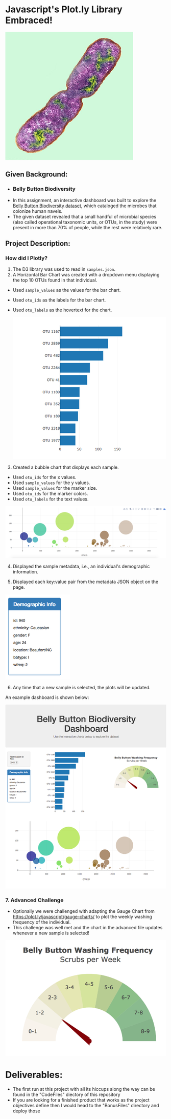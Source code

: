 # Javascript's Plot.ly Library Embraced!

![Bacteria by filterforge.com](Images/bacteria.jpg)

## Given Background: 
- ### Belly Button Biodiversity 
- In this assignment, an interactive dashboard was built to explore the [Belly Button Biodiversity dataset](http://robdunnlab.com/projects/belly-button-biodiversity/), which cataloged the microbes that colonize human navels.
- The given dataset revealed that a small handful of microbial species (also called operational taxonomic units, or OTUs, in the study) were present in more than 70% of people, while the rest were relatively rare.

## Project Description:
### How did I Plotly? 
1. The D3 library was used to read in `samples.json`.
2. A Horizontal Bar Chart was created with a dropdown menu displaying the top 10 OTUs found in that individual.
* Used `sample_values` as the values for the bar chart.
* Used `otu_ids` as the labels for the bar chart.
* Used `otu_labels` as the hovertext for the chart.

  ![bar Chart](Images/hw01.png)

3. Created a bubble chart that displays each sample.
* Used `otu_ids` for the x values.
* Used `sample_values` for the y values.
* Used `sample_values` for the marker size.
* Used `otu_ids` for the marker colors.
* Used `otu_labels` for the text values.

![Bubble Chart](Images/bubble_chart.png)

4. Displayed the sample metadata, i.e., an individual's demographic information.

5. Displayed each key:value pair from the metadata JSON object on the page.

![hw](Images/hw03.png)

6. Any time that a new sample is selected, the plots will be updated.

An example dashboard is shown below:

![hw](Images/hw02.png)

### 7. Advanced Challenge

* Optionally we were challenged with adapting the Gauge Chart from <https://plot.ly/javascript/gauge-charts/> to plot the weekly washing frequency of the individual.
* This challenge was well met and the chart in the advanced file updates whenever a new sample is selected!

![Weekly Washing Frequency Gauge](Images/gauge.png)

# Deliverables:
- The first run at this project with all its hiccups along the way can be found in the "CodeFiles" diectory of this repository
- If you are looking for a finished product that works as the project objectives define then I would head to the "BonusFiles" directory and deploy those
